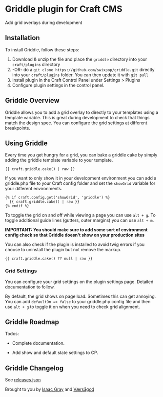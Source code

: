 # Griddle plugin for Craft CMS

Add grid overlays during development

## Installation

To install Griddle, follow these steps:

1. Download & unzip the file and place the `griddle` directory into your `craft/plugins` directory
2.  -OR- do a `git clone https://github.com/swixpop/griddle.git` directly into your `craft/plugins` folder.  You can then update it with `git pull`
3. Install plugin in the Craft Control Panel under Settings > Plugins
4. Configure plugin settings in the control panel.

## Griddle Overview

Griddle allows you to add a grid overlay to directly to your templates using a template variable. This is great during development to check that things match the design spec. You can configure the grid settings at different breakpoints.

## Using Griddle

Every time you get hungry for a grid, you can bake a griddle cake by simply adding the griddle template variable to your template.

```
{{ craft.griddle.cake() | raw }}
```

If you want to only show it in your development environment you can add a griddle.php file to your Craft config folder and set the `showGrid` variable for your different environments.

```
{% if craft.config.get('showGrid', 'griddle') %}
  {{ craft.griddle.cake() | raw }}
{% endif %}
```

To toggle the grid on and off while viewing a page you can use `alt + g`. To toggle additional guide lines (gutters, outer margins) you can use `alt + m`.

**IMPORTANT: You should make sure to add some sort of environment config check so that Griddle doesn't show on your production sites**

You can also check if the plugin is installed to avoid twig errors if you choose to uninstall the plugin but not remove the markup.

```
{{ craft.griddle.cake() ?? null | raw }}
```

### Grid Settings

You can configure your grid settings on the plugin settings page. Detailed documentation to follow.

By default, the grid shows on page load. Sometimes this can get annoying. You can add `defaultOn => false` to your griddle.php config file and then use `alt + g` to toggle it on when you need to check grid alignment.

## Griddle Roadmap

Todos:

* Complete documentation.

* Add show and default state settings to CP.

## Griddle Changelog

See [releases.json](https://raw.githubusercontent.com/swixpop/griddle/master/releases.json)

Brought to you by [Isaac Gray](http://isaacgray.me) and [Værsågod](https://www.vaersaagod.no/)
